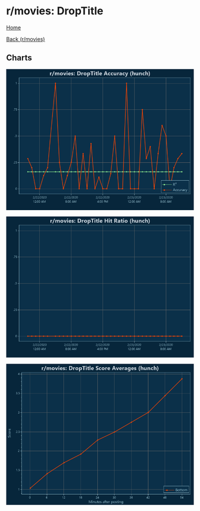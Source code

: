 # r/movies: DropTitle

[Home](../../index.md)

[Back (r/movies)](../hunch_movies.md)

## Charts

![r/movies R² (hunch)](../../images/models/hunch_movies_DropTitle_Accuracy.png "r/movies R² (hunch)")

![r/movies Hit Ratio (hunch)](../../images/models/hunch_movies_DropTitle_HitRatio.png "r/movies Hit Ratio (hunch)")

![r/movies Score Averages (hunch)](../../images/models/hunch_movies_DropTitle_Scores.png "r/movies Score Averages (hunch)")

